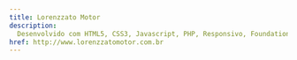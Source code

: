 ```yaml
---
title: Lorenzzato Motor
description:
  Desenvolvido com HTML5, CSS3, Javascript, PHP, Responsivo, Foundation.
href: http://www.lorenzzatomotor.com.br
---
```

